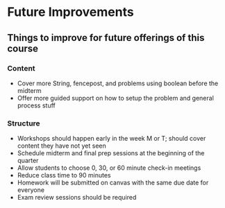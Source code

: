 # Future Improvements

## Things to improve for future offerings of this course

### Content
* Cover more String, fencepost, and problems using boolean before the midterm
* Offer more guided support on how to setup the problem and general process stuff

### Structure
* Workshops should happen early in the week M or T; should cover content they have not yet seen
* Schedule midterm and final prep sessions at the beginning of the quarter
* Allow students to choose 0, 30, or 60 minute check-in meetings
* Reduce class time to 90 minutes
* Homework will be submitted on canvas with the same due date for everyone
* Exam review sessions should be required

